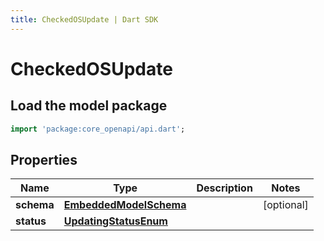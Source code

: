 ```yaml
---
title: CheckedOSUpdate | Dart SDK
---
```


# CheckedOSUpdate

## Load the model package
```dart
import 'package:core_openapi/api.dart';
```

## Properties
Name | Type | Description | Notes
------------ | ------------- | ------------- | -------------
**schema** | [**EmbeddedModelSchema**](EmbeddedModelSchema) |  | [optional] 
**status** | [**UpdatingStatusEnum**](UpdatingStatusEnum) |  | 




